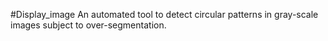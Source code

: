 #Display_image
An automated tool to detect circular patterns in gray-scale images subject to over-segmentation.
